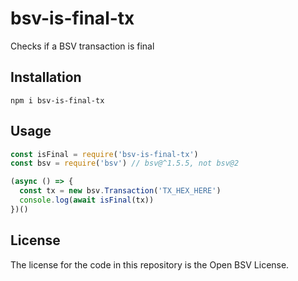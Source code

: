 # bsv-is-final-tx

Checks if a BSV transaction is final

## Installation

```
npm i bsv-is-final-tx
```

## Usage

```js
const isFinal = require('bsv-is-final-tx')
const bsv = require('bsv') // bsv@^1.5.5, not bsv@2

(async () => {
  const tx = new bsv.Transaction('TX_HEX_HERE')
  console.log(await isFinal(tx))
})()
```

## License

The license for the code in this repository is the Open BSV License.
